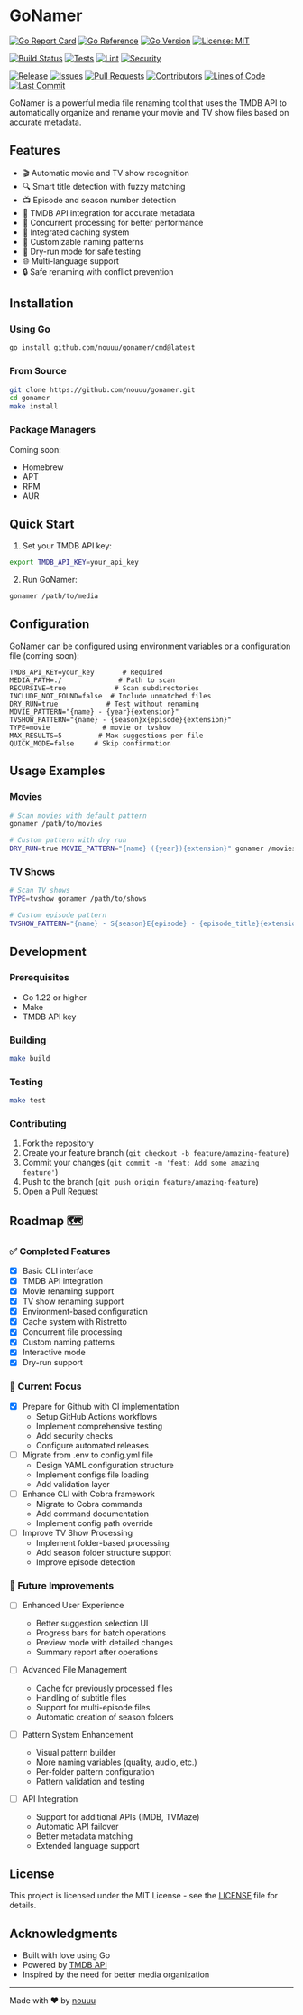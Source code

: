 # GoNamer

[![Go Report Card](https://goreportcard.com/badge/github.com/nouuu/gonamer)](https://goreportcard.com/report/github.com/nouuu/gonamer)
[![Go Reference](https://pkg.go.dev/badge/github.com/nouuu/gonamer.svg)](https://pkg.go.dev/github.com/nouuu/gonamer)
[![Go Version](https://img.shields.io/github/go-mod/go-version/nouuu/gonamer)](https://golang.org/doc/devel/release.html)
[![License: MIT](https://img.shields.io/badge/License-MIT-yellow.svg)](https://opensource.org/licenses/MIT)

[![Build Status](https://github.com/nouuu/gonamer/workflows/build/badge.svg)](https://github.com/nouuu/gonamer/actions?query=workflow%3Abuild)
[![Tests](https://github.com/nouuu/gonamer/workflows/tests/badge.svg)](https://github.com/nouuu/gonamer/actions?query=workflow%3Atests)
[![Lint](https://github.com/nouuu/gonamer/workflows/lint/badge.svg)](https://github.com/nouuu/gonamer/actions?query=workflow%3Alint)
[![Security](https://github.com/nouuu/gonamer/workflows/security/badge.svg)](https://github.com/nouuu/gonamer/actions?query=workflow%3Asecurity)

[![Release](https://img.shields.io/github/v/release/nouuu/gonamer)](https://github.com/nouuu/gonamer/releases)
[![Issues](https://img.shields.io/github/issues/nouuu/gonamer)](https://github.com/nouuu/gonamer/issues)
[![Pull Requests](https://img.shields.io/github/issues-pr/nouuu/gonamer)](https://github.com/nouuu/gonamer/pulls)
[![Contributors](https://img.shields.io/github/contributors/nouuu/gonamer)](https://github.com/nouuu/gonamer/graphs/contributors)
[![Lines of Code](https://tokei.rs/b1/github/nouuu/gonamer)](https://github.com/nouuu/gonamer)
[![Last Commit](https://img.shields.io/github/last-commit/nouuu/gonamer)](https://github.com/nouuu/gonamer/commits/main)

GoNamer is a powerful media file renaming tool that uses the TMDB API to automatically organize and rename your movie and TV show files based on accurate metadata.

## Features

- 🎬 Automatic movie and TV show recognition
- 🔍 Smart title detection with fuzzy matching
- 📺 Episode and season number detection
- 🎯 TMDB API integration for accurate metadata
- 🔄 Concurrent processing for better performance
- 💾 Integrated caching system
- 📝 Customizable naming patterns
- 🚀 Dry-run mode for safe testing
- 🌐 Multi-language support
- 🔒 Safe renaming with conflict prevention

## Installation

### Using Go

```bash
go install github.com/nouuu/gonamer/cmd@latest
```

### From Source

```bash
git clone https://github.com/nouuu/gonamer.git
cd gonamer
make install
```

### Package Managers

Coming soon:
- Homebrew
- APT
- RPM
- AUR

## Quick Start

1. Set your TMDB API key:
```bash
export TMDB_API_KEY=your_api_key
```

2. Run GoNamer:
```bash
gonamer /path/to/media
```

## Configuration

GoNamer can be configured using environment variables or a configuration file (coming soon):

```env
TMDB_API_KEY=your_key       # Required
MEDIA_PATH=./              # Path to scan
RECURSIVE=true            # Scan subdirectories
INCLUDE_NOT_FOUND=false  # Include unmatched files
DRY_RUN=true            # Test without renaming
MOVIE_PATTERN="{name} - {year}{extension}"
TVSHOW_PATTERN="{name} - {season}x{episode}{extension}"
TYPE=movie             # movie or tvshow
MAX_RESULTS=5         # Max suggestions per file
QUICK_MODE=false     # Skip confirmation
```

## Usage Examples

### Movies

```bash
# Scan movies with default pattern
gonamer /path/to/movies

# Custom pattern with dry run
DRY_RUN=true MOVIE_PATTERN="{name} ({year}){extension}" gonamer /movies
```

### TV Shows

```bash
# Scan TV shows
TYPE=tvshow gonamer /path/to/shows

# Custom episode pattern
TVSHOW_PATTERN="{name} - S{season}E{episode} - {episode_title}{extension}" gonamer /shows
```

## Development

### Prerequisites

- Go 1.22 or higher
- Make
- TMDB API key

### Building

```bash
make build
```

### Testing

```bash
make test
```

### Contributing

1. Fork the repository
2. Create your feature branch (`git checkout -b feature/amazing-feature`)
3. Commit your changes (`git commit -m 'feat: Add some amazing feature'`)
4. Push to the branch (`git push origin feature/amazing-feature`)
5. Open a Pull Request

## Roadmap 🗺️

### ✅ Completed Features
- [x] Basic CLI interface
- [x] TMDB API integration
- [x] Movie renaming support
- [x] TV show renaming support
- [x] Environment-based configuration
- [x] Cache system with Ristretto
- [x] Concurrent file processing
- [x] Custom naming patterns
- [x] Interactive mode
- [x] Dry-run support

### 🚀 Current Focus
- [x] Prepare for Github with CI implementation
    - Setup GitHub Actions workflows
    - Implement comprehensive testing
    - Add security checks
    - Configure automated releases
- [ ] Migrate from .env to config.yml file
    - Design YAML configuration structure
    - Implement configs file loading
    - Add validation layer
- [ ] Enhance CLI with Cobra framework
    - Migrate to Cobra commands
    - Add command documentation
    - Implement config path override
- [ ] Improve TV Show Processing
    - Implement folder-based processing
    - Add season folder structure support
    - Improve episode detection

### 🔮 Future Improvements
- [ ] Enhanced User Experience
    - Better suggestion selection UI
    - Progress bars for batch operations
    - Preview mode with detailed changes
    - Summary report after operations

- [ ] Advanced File Management
    - Cache for previously processed files
    - Handling of subtitle files
    - Support for multi-episode files
    - Automatic creation of season folders

- [ ] Pattern System Enhancement
    - Visual pattern builder
    - More naming variables (quality, audio, etc.)
    - Per-folder pattern configuration
    - Pattern validation and testing

- [ ] API Integration
    - Support for additional APIs (IMDB, TVMaze)
    - Automatic API failover
    - Better metadata matching
    - Extended language support

## License

This project is licensed under the MIT License - see the [LICENSE](LICENSE) file for details.

## Acknowledgments

- Built with love using Go
- Powered by [TMDB API](https://www.themoviedb.org/documentation/api)
- Inspired by the need for better media organization

---

Made with ❤️ by [nouuu](https://github.com/nouuu)